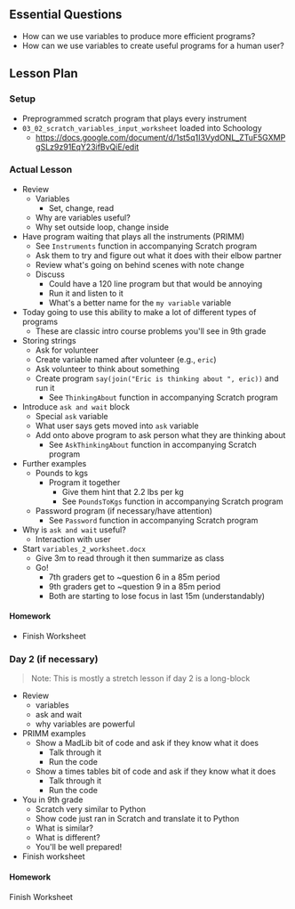 ## Essential Questions

- How can we use variables to produce more efficient programs?
- How can we use variables to create useful programs for a human user?

## Lesson Plan

### Setup

- Preprogrammed scratch program that plays every instrument
- `03_02_scratch_variables_input_worksheet` loaded into Schoology
    - https://docs.google.com/document/d/1st5q1I3VydONL_ZTuF5GXMPgSLz9z91EqY23ifBvQiE/edit

### Actual Lesson

- Review
    - Variables
        - Set, change, read
    - Why are variables useful?
    - Why set outside loop, change inside
- Have program waiting that plays all the instruments (PRIMM)
    - See `Instruments` function in accompanying Scratch program
    - Ask them to try and figure out what it does with their elbow partner
    - Review what's going on behind scenes with note change
    - Discuss
        - Could have a 120 line program but that would be annoying
        - Run it and listen to it
        - What's a better name for the `my variable` variable
- Today going to use this ability to make a lot of different types of programs
    - These are classic intro course problems you'll see in 9th grade
- Storing strings
    - Ask for volunteer
    - Create variable named after volunteer (e.g., `eric`)
    - Ask volunteer to think about something
    - Create program `say(join("Eric is thinking about ", eric))` and run it
        - See `ThinkingAbout` function in accompanying Scratch program
- Introduce `ask and wait` block
    - Special `ask` variable
    - What user says gets moved into `ask` variable
    - Add onto above program to ask person what they are thinking about
        - See `AskThinkingAbout` function in accompanying Scratch program
- Further examples
    - Pounds to kgs
        - Program it together
            - Give them hint that 2.2 lbs per kg
            - See `PoundsToKgs` function in accompanying Scratch program
    - Password program (if necessary/have attention)
        - See `Password` function in accompanying Scratch program
- Why is `ask and wait` useful?
    - Interaction with user
- Start `variables_2_worksheet.docx`
    - Give 3m to read through it then summarize as class
    - Go!
        - 7th graders get to ~question 6 in a 85m period
        - 9th graders get to ~question 9 in a 85m period
        - Both are starting to lose focus in last 15m (understandably)

#### Homework

- Finish Worksheet

### Day 2 (if necessary)

> Note: This is mostly a stretch lesson if day 2 is a long-block

- Review
    - variables
    - ask and wait
    - why variables are powerful
- PRIMM examples
    - Show a MadLib bit of code and ask if they know what it does
        - Talk through it
        - Run the code
    - Show a times tables bit of code and ask if they know what it does
        - Talk through it
        - Run the code
- You in 9th grade
    - Scratch very similar to Python
    - Show code just ran in Scratch and translate it to Python
    - What is similar?
    - What is different?
    - You'll be well prepared!
- Finish worksheet

#### Homework

Finish Worksheet
